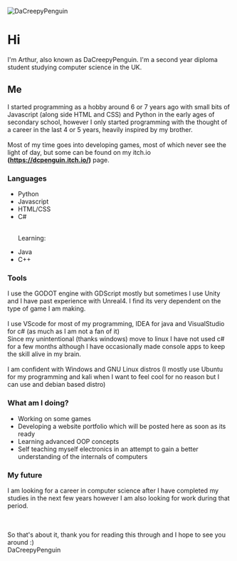 ![DaCreepyPenguin](https://github-readme-stats.vercel.app/api?username=dacreepypenguin&count_private=true&show_icons=true&theme=github_dark)

# Hi

I'm Arthur, also known as DaCreepyPenguin. I'm a second year diploma student studying computer science in the UK.

## Me
I started programming as a hobby around 6 or 7 years ago with small bits of Javascript (along side HTML and CSS) and Python in the early ages of secondary school, however I only started programming with the thought of a career in the last 4 or 5 years, heavily inspired by my brother.
<br><br>
Most of my time goes into developing games, most of which never see the light of day, but some can be found on my itch.io <b>(https://dcpenguin.itch.io/)</b> page. 
### Languages
<ul>
  <li>Python</li>
  <li>Javascript</li>
  <li>HTML/CSS</li>
  <li>C#</li>
  <br>
  <p>Learning:</p>
  <li>Java</li>
  <li>C++</li>
</ul>

### Tools
I use the GODOT engine with GDScript mostly but sometimes I use Unity and I have past experience with Unreal4. I find its very dependent on the type of game I am making.
<br><br>
I use VScode for most of my programming, IDEA for java and VisualStudio for c# (as much as I am not a fan of it)
<br>
Since my unintentional (thanks windows) move to linux I have not used c# for a few months although I have occasionally made console apps to keep the skill alive in my brain.
<br><br>
I am confident with Windows and GNU Linux distros (I mostly use Ubuntu for my programming and kali when I want to feel cool for no reason but I can use and debian based distro)


### What am I doing?
<ul>
  <li>Working on some games</li>
  <li>Developing a website portfolio which will be posted here as soon as its ready</li>
  <li>Learning advanced OOP concepts</li>
  <li>Self teaching myself electronics in an attempt to gain a better understanding of the internals of computers</li>
</ul>

### My future
I am looking for a career in computer science after I have completed my studies in the next few years however I am also looking for work during that period.

<br><br>
So that's about it, thank you for reading this through and I hope to see you around :)
<br>
DaCreepyPenguin
